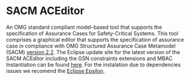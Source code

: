 # SACM ACEditor

An OMG standard compliant model-based tool that supports the specification of Assurance Cases for Safety-Critical Systems. This tool comprises a graphical editor that supports the specification of assurance case in compliance with OMG Structured Assurance Case Metamodel (SACM) [version 2.2](https://www.omg.org/spec/SACM/2.2/About-SACM/). 
The Eclipse update site for the latest version of the SACM ACEditor including the GSN constraints extensions and MBAC Instantiation can be found [here](https://master.d52pu3gfwomel.amplifyapp.com/site.xml). For the instalation due to dependencies issues we recomend the [Eclipse Epsilon](https://www.eclipse.org/epsilon/).